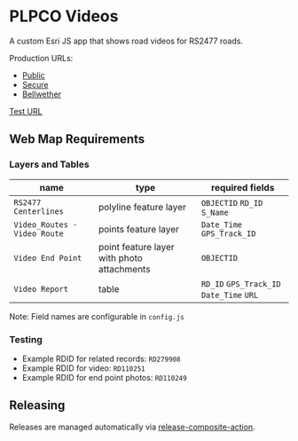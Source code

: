 # PLPCO Videos

A custom Esri JS app that shows road videos for RS2477 roads.

Production URLs:

- [Public](https://accessmap.utah.gov)
- [Secure](https://accessmap.utah.gov/internal)
- [Bellwether](https://accessmap.utah.gov/bellwether)

[Test URL](https://accessmap.dev.utah.gov/)

## Web Map Requirements

### Layers and Tables

| name                         | type                                       | required fields                          |
|------------------------------|--------------------------------------------|------------------------------------------|
| `RS2477 Centerlines`         | polyline feature layer                     | `OBJECTID` `RD_ID` `S_Name`              |
| `Video_Routes - Video Route` | points feature layer                       | `Date_Time` `GPS_Track_ID`               |
| `Video End Point`            | point feature layer with photo attachments | `OBJECTID`                               |
| `Video Report`               | table                                      | `RD_ID` `GPS_Track_ID` `Date_Time` `URL` |

Note: Field names are configurable in `config.js`

### Testing

- Example RDID for related records: `RD279908`
- Example RDID for video: `RD110251`
- Example RDID for end point photos: `RD110249`

## Releasing

Releases are managed automatically via [release-composite-action](https://github.com/agrc/release-composite-action).
